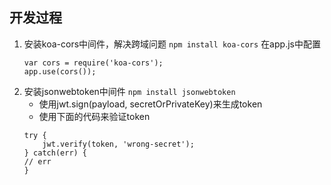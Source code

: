 ## 开发过程
1. 安装koa-cors中间件，解决跨域问题
    `npm install koa-cors`
    在app.js中配置
    ```
    var cors = require('koa-cors');
    app.use(cors());
    ```
2. 安装jsonwebtoken中间件
    `npm install jsonwebtoken`
    - 使用jwt.sign(payload, secretOrPrivateKey)来生成token
    - 使用下面的代码来验证token
    ```
    try {
        jwt.verify(token, 'wrong-secret');
    } catch(err) {
    // err
    } 
    ```